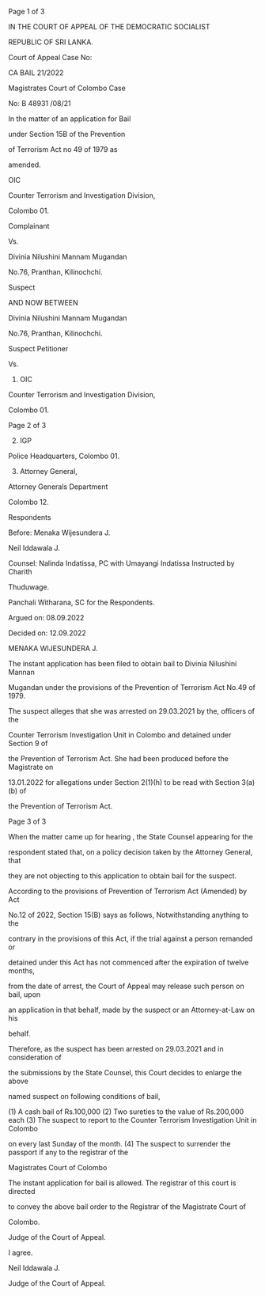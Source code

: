Page 1 of 3

IN THE COURT OF APPEAL OF THE DEMOCRATIC SOCIALIST

REPUBLIC OF SRI LANKA.

Court of Appeal Case No:

CA BAIL 21/2022

Magistrates Court of Colombo Case

No: B 48931 /08/21

In the matter of an application for Bail

under Section 15B of the Prevention

of Terrorism Act no 49 of 1979 as

amended.

OIC

Counter Terrorism and Investigation Division,

Colombo 01.

Complainant

Vs.

Divinia Nilushini Mannam Mugandan

No.76, Pranthan, Kilinochchi.

Suspect

AND NOW BETWEEN

Divinia Nilushini Mannam Mugandan

No.76, Pranthan, Kilinochchi.

Suspect Petitioner

Vs.

1. OIC

Counter Terrorism and Investigation Division,

Colombo 01.

Page 2 of 3

2. IGP

Police Headquarters, Colombo 01.

3. Attorney General,

Attorney Generals Department

Colombo 12.

Respondents

Before: Menaka Wijesundera J.

Neil Iddawala J.

Counsel: Nalinda Indatissa, PC with Umayangi Indatissa Instructed by Charith

Thuduwage.

Panchali Witharana, SC for the Respondents.

Argued on: 08.09.2022

Decided on: 12.09.2022

MENAKA WIJESUNDERA J.

The instant application has been filed to obtain bail to Divinia Nilushini Mannan

Mugandan under the provisions of the Prevention of Terrorism Act No.49 of 1979.

The suspect alleges that she was arrested on 29.03.2021 by the, officers of the

Counter Terrorism Investigation Unit in Colombo and detained under Section 9 of

the Prevention of Terrorism Act. She had been produced before the Magistrate on

13.01.2022 for allegations under Section 2(1)(h) to be read with Section 3(a)(b) of

the Prevention of Terrorism Act.

Page 3 of 3

When the matter came up for hearing , the State Counsel appearing for the

respondent stated that, on a policy decision taken by the Attorney General, that

they are not objecting to this application to obtain bail for the suspect.

According to the provisions of Prevention of Terrorism Act (Amended) by Act

No.12 of 2022, Section 15(B) says as follows, Notwithstanding anything to the

contrary in the provisions of this Act, if the trial against a person remanded or

detained under this Act has not commenced after the expiration of twelve months,

from the date of arrest, the Court of Appeal may release such person on bail, upon

an application in that behalf, made by the suspect or an Attorney-at-Law on his

behalf.

Therefore, as the suspect has been arrested on 29.03.2021 and in consideration of

the submissions by the State Counsel, this Court decides to enlarge the above

named suspect on following conditions of bail,

(1) A cash bail of Rs.100,000 (2) Two sureties to the value of Rs.200,000 each (3) The suspect to report to the Counter Terrorism Investigation Unit in Colombo

on every last Sunday of the month. (4) The suspect to surrender the passport if any to the registrar of the

Magistrates Court of Colombo

The instant application for bail is allowed. The registrar of this court is directed

to convey the above bail order to the Registrar of the Magistrate Court of

Colombo.

Judge of the Court of Appeal.

I agree.

Neil Iddawala J.

Judge of the Court of Appeal.